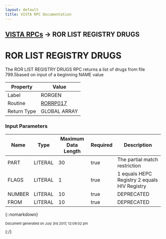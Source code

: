 ```yaml
---
layout: default
title: VISTA RPC Documentation
---
```


## [VISTA RPCs](TableOfContents) &#8594; ROR LIST REGISTRY DRUGS
# ROR LIST REGISTRY DRUGS

The ROR LIST REGISTRY DRUGS RPC returns a list of drugs from file 799.5based on input of a beginning NAME value

Property | Value
--- | ---
Label | RORGEN
Routine | [RORRP017](http://code.osehra.org/dox/Routine_RORRP017_source.html)
Return Type | GLOBAL ARRAY


### Input Parameters

Name | Type | Maximum Data Length | Required | Description
--- | --- | --- | --- | ---
PART | LITERAL | 30 | true | The partial match restriction
FLAGS | LITERAL | 1 | true | 1 equals HEPC Registry 2 equals HIV Registry
NUMBER | LITERAL | 10 | true | DEPRECATED
FROM | LITERAL | 10 | true | DEPRECATED



{::nomarkdown} <br/><p style="font-size: 11px">Document generated on July 3rd 2017, 12:09:02 pm</p>{:/}